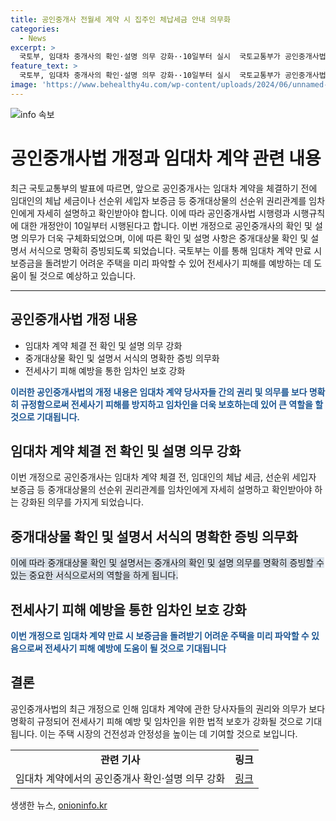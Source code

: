 ```yaml
---
title: 공인중개사 전월세 계약 시 집주인 체납세금 안내 의무화
categories:
  - News
excerpt: >
  국토부, 임대차 중개사의 확인·설명 의무 강화··10일부터 실시  국토교통부가 공인중개사법 시행령과 시행규칙 개정을 통해 임대차 중개사의 확인·설명 의무를 강화한다. 이에 따라 임대인의 체납 세금 등 중개대상물의 선순위 권리관계를 임차인에게 자세히 설명하고 확인받아야 한다. 개정으로 전세사기 피해 예방이 기대된다. (150자)
feature_text: >
  국토부, 임대차 중개사의 확인·설명 의무 강화··10일부터 실시  국토교통부가 공인중개사법 시행령과 시행규칙 개정을 통해 임대차 중개사의 확인·설명 의무를 강화한다. 이에 따라 임대인의 체납 세금 등 중개대상물의 선순위 권리관계를 임차인에게 자세히 설명하고 확인받아야 한다. 개정으로 전세사기 피해 예방이 기대된다. (150자)
image: 'https://www.behealthy4u.com/wp-content/uploads/2024/06/unnamed-file.png'
---
```


<p><img src="https://www.behealthy4u.com/wp-content/uploads/2024/06/unnamed-file.png" alt="info 속보" /></p>

<h1>공인중개사법 개정과 임대차 계약 관련 내용</h1>

<p data-ke-size="size16">최근 국토교통부의 발표에 따르면, 앞으로 공인중개사는 임대차 계약을 체결하기 전에 임대인의 체납 세금이나 선순위 세입자 보증금 등 중개대상물의 선순위 권리관계를 임차인에게 자세히 설명하고 확인받아야 합니다. 이에 따라 공인중개사법 시행령과 시행규칙에 대한 개정안이 10일부터 시행된다고 합니다. 이번 개정으로 공인중개사의 확인 및 설명 의무가 더욱 구체화되었으며, 이에 따른 확인 및 설명 사항은 중개대상물 확인 및 설명서 서식으로 명확히 증빙되도록 되었습니다. 국토부는 이를 통해 임대차 계약 만료 시 보증금을 돌려받기 어려운 주택을 미리 파악할 수 있어 전세사기 피해를 예방하는 데 도움이 될 것으로 예상하고 있습니다.</p>

<hr>

<h2 data-ke-size="size26">공인중개사법 개정 내용</h2>

<ul>
  <li>임대차 계약 체결 전 확인 및 설명 의무 강화</li>
  <li>중개대상물 확인 및 설명서 서식의 명확한 증빙 의무화</li>
  <li>전세사기 피해 예방을 통한 임차인 보호 강화</li>
</ul>

<p data-ke-size="size16"><b><span style="color: #1a5490;">이러한 공인중개사법의 개정 내용은 임대차 계약 당사자들 간의 권리 및 의무를 보다 명확히 규정함으로써 전세사기 피해를 방지하고 임차인을 더욱 보호하는데 있어 큰 역할을 할 것으로 기대됩니다.</span></b></p>

<h2 data-ke-size="size26">임대차 계약 체결 전 확인 및 설명 의무 강화</h2>

<p data-ke-size="size16">이번 개정으로 공인중개사는 임대차 계약 체결 전, 임대인의 체납 세금, 선순위 세입자 보증금 등 중개대상물의 선순위 권리관계를 임차인에게 자세히 설명하고 확인받아야 하는 강화된 의무를 가지게 되었습니다.</p>

<h2 data-ke-size="size26">중개대상물 확인 및 설명서 서식의 명확한 증빙 의무화</h2>

<p data-ke-size="size16"><span style="background-color: #21538527;">이에 따라 중개대상물 확인 및 설명서는 중개사의 확인 및 설명 의무를 명확히 증빙할 수 있는 중요한 서식으로서의 역할을 하게 됩니다.</span></p>

<h2 data-ke-size="size26">전세사기 피해 예방을 통한 임차인 보호 강화</h2>

<p data-ke-size="size16"><b><span style="color: #1a5490;">이번 개정으로 임대차 계약 만료 시 보증금을 돌려받기 어려운 주택을 미리 파악할 수 있음으로써 전세사기 피해 예방에 도움이 될 것으로 기대됩니다</span></b></p>

<h2 data-ke-size="size26">결론</h2>

<p data-ke-size="size16">공인중개사법의 최근 개정으로 인해 임대차 계약에 관한 당사자들의 권리와 의무가 보다 명확히 규정되어 전세사기 피해 예방 및 임차인을 위한 법적 보호가 강화될 것으로 기대됩니다. 이는 주택 시장의 건전성과 안정성을 높이는 데 기여할 것으로 보입니다.</p>

<table>
  <tr>
    <td style="text-align: center; height: 17px;"><b>관련 기사</b></td>
    <td style="text-align: center; height: 17px;"><b>링크</b></td>
  </tr>
  <tr>
    <td style="text-align: center; height: 17px;">임대차 계약에서의 공인중개사 확인·설명 의무 강화</td>
    <td style="text-align: center; height: 17px;"><a href="#">링크</a></td>
  </tr>
</table>

<p data-ke-size="size16"></p>
생생한 뉴스, <a href="https://onioninfo.kr" rel="dofollow">onioninfo.kr</a>


